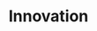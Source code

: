 ---
title: Innovation
summary: Innovation only becomes innovation when it's successfully adopted. Let's see how we improve our chances for innovation to happen.
images:
- https://res.cloudinary.com/ypertex/image/upload/c_fill,dpr_auto,f_auto,g_auto,h_630,q_auto,w_1200/5338fbe1-fa57-4e98-8212-1f0d736b7ca6
imageAttribution: "[Kristopher Roller](https://unsplash.com/photos/PC_lbSSxCZE)"
---